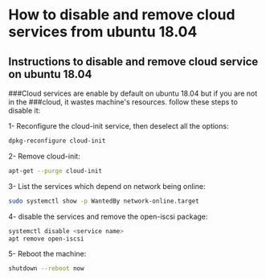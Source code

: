# How to disable and remove cloud services from ubuntu 18.04

## Instructions to disable and remove cloud service on ubuntu 18.04

###Cloud services are enable by default on ubuntu 18.04 but if you are not in the
###cloud, it wastes machine's resources. follow these steps to disable it:

1- Reconfigure the cloud-init service, then deselect all the options:
```bash
dpkg-reconfigure cloud-init

```

2- Remove cloud-init:
```bash
apt-get --purge cloud-init
```
3- List the services which depend on network being online:
```bash
sudo systemctl show -p WantedBy network-online.target
```
4- disable the services and remove the open-iscsi package:
```bash
systemctl disable <service name>
apt remove open-iscsi
```
5- Reboot the machine:
```bash
shutdown --reboot now
```

